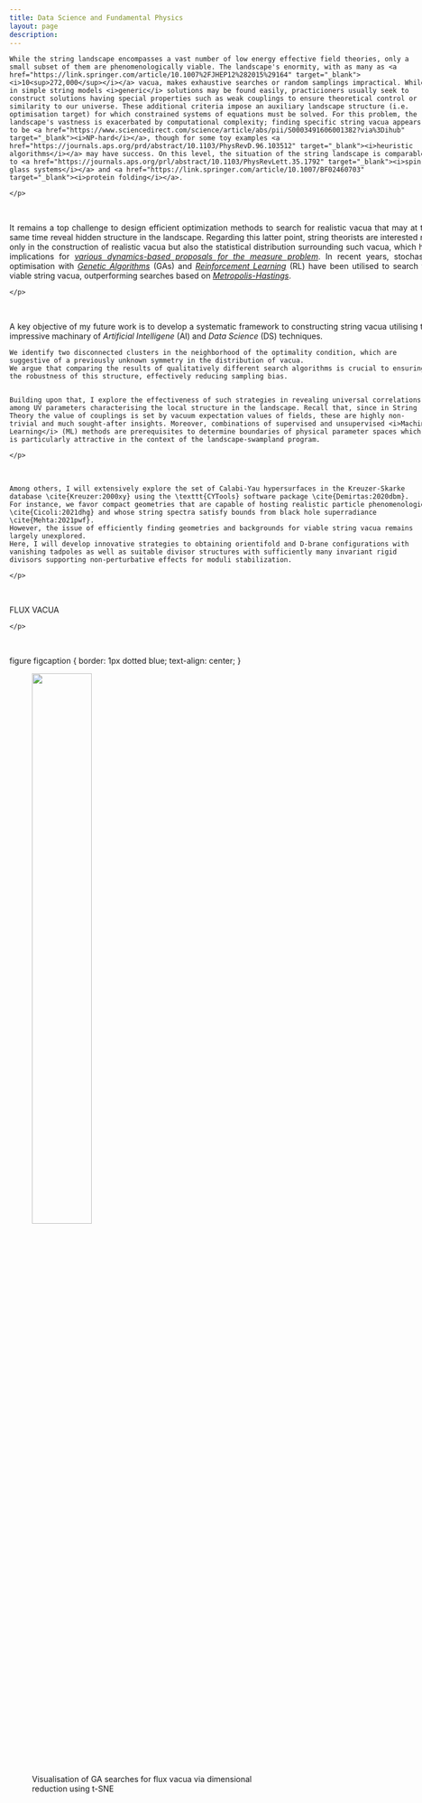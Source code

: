 ```yaml
---
title: Data Science and Fundamental Physics
layout: page
description: 
---
```


<div style="width: 750px;">
   <p align="justify">

    While the string landscape encompasses a vast number of low energy effective field theories, only a small subset of them are phenomenologically viable. The landscape's enormity, with as many as <a href="https://link.springer.com/article/10.1007%2FJHEP12%282015%29164" target="_blank"><i>10<sup>272,000</sup></i></a> vacua, makes exhaustive searches or random samplings impractical. While in simple string models <i>generic</i> solutions may be found easily, practicioners usually seek to construct solutions having special properties such as weak couplings to ensure theoretical control or similarity to our universe. These additional criteria impose an auxiliary landscape structure (i.e. optimisation target) for which constrained systems of equations must be solved. For this problem, the landscape's vastness is exacerbated by computational complexity; finding specific string vacua appears to be <a href="https://www.sciencedirect.com/science/article/abs/pii/S0003491606001382?via%3Dihub" target="_blank"><i>NP-hard</i></a>, though for some toy examples <a href="https://journals.aps.org/prd/abstract/10.1103/PhysRevD.96.103512" target="_blank"><i>heuristic algorithms</i></a> may have success. On this level, the situation of the string landscape is comparable to <a href="https://journals.aps.org/prl/abstract/10.1103/PhysRevLett.35.1792" target="_blank"><i>spin-glass systems</i></a> and <a href="https://link.springer.com/article/10.1007/BF02460703" target="_blank"><i>protein folding</i></a>.
    
    </p>
</div>
<br>

<div style="width: 750px;">
   <p align="justify">
    It remains a top challenge to design efficient optimization methods to search for realistic vacua that may at the same time reveal hidden structure in the landscape. Regarding this latter point, string theorists are interested not only in the construction of realistic vacua but also the statistical distribution surrounding such vacua, which has implications for <a href="https://iopscience.iop.org/article/10.1088/1126-6708/2004/05/072" target="_blank"><i>various dynamics-based proposals for the measure problem</i></a>. In recent years, stochastic optimisation with <a href="https://link.springer.com/article/10.1007%2FJHEP11%282019%29045" target="_blank"><i>Genetic Algorithms</i></a> (GAs) and <a href="https://arxiv.org/pdf/2107.04039.pdf" target="_blank"><i>Reinforcement Learning</i></a> (RL) have been utilised to search for viable string vacua, outperforming searches based on <a href="https://en.wikipedia.org/wiki/Metropolis–Hastings_algorithm" target="_blank"><i>Metropolis-Hastings</i></a>.

    </p>
</div>
<br>

<div style="width: 750px;">
   <p align="justify">
    A key objective of my future work is to develop a systematic framework to constructing string vacua utilising the impressive machinary of <i>Artificial Intelligene</i> (AI) and <i>Data Science</i> (DS) techniques.
    
    
    We identify two disconnected clusters in the neighborhood of the optimality condition, which are suggestive of a previously unknown symmetry in the distribution of vacua.
    We argue that comparing the results of qualitatively different search algorithms is crucial to ensuring the robustness of this structure, effectively reducing sampling bias.
    
    
    Building upon that, I explore the effectiveness of such strategies in revealing universal correlations among UV parameters characterising the local structure in the landscape. Recall that, since in String Theory the value of couplings is set by vacuum expectation values of fields, these are highly non-trivial and much sought-after insights. Moreover, combinations of supervised and unsupervised <i>Machine Learning</i> (ML) methods are prerequisites to determine boundaries of physical parameter spaces which is particularly attractive in the context of the landscape-swampland program.

    </p>
</div>
<br>

<div style="width: 750px;">
   <p align="justify">

    Among others, I will extensively explore the set of Calabi-Yau hypersurfaces in the Kreuzer-Skarke database \cite{Kreuzer:2000xy} using the \texttt{CYTools} software package \cite{Demirtas:2020dbm}.
    For instance, we favor compact geometries that are capable of hosting realistic particle phenomenologies \cite{Cicoli:2021dhg} and whose string spectra satisfy bounds from black hole superradiance \cite{Mehta:2021pwf}.
    However, the issue of efficiently finding geometries and backgrounds for viable string vacua remains largely unexplored.
    Here, I will develop innovative strategies to obtaining orientifold and D-brane configurations with vanishing tadpoles as well as suitable divisor structures with sufficiently many invariant rigid divisors supporting non-perturbative effects for moduli stabilization.

    </p>
</div>
<br>


<div style="width: 750px;">
   <p align="justify">
    FLUX VACUA
   
    </p>
</div>
<br>


figure figcaption {
    border: 1px dotted blue;
    text-align: center;
}

<HTML>
<BODY>
    <figure>
        <IMG SRC="images/GA_tsne.gif" width="50%" height="auto">
        <figcaption>Visualisation of GA searches for flux vacua via dimensional reduction using t-SNE</figcaption>
    </figure>
</BODY>
</HTML>
